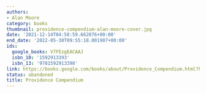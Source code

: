 ```yaml
---
authors:
- Alan Moore
category: books
thumbnail: providence-compendium-alan-moore-cover.jpg
date: '2021-12-14T04:58:59.662076+00:00'
end_date: '2022-05-30T09:55:18.001907+00:00'
ids:
  google_books: V7FEzgEACAAJ
  isbn_10: '1592913393'
  isbn_13: '9781592913398'
link: https://books.google.com/books/about/Providence_Compendium.html?hl=&id=V7FEzgEACAAJ
status: abandoned
title: Providence Compendium
---
```

